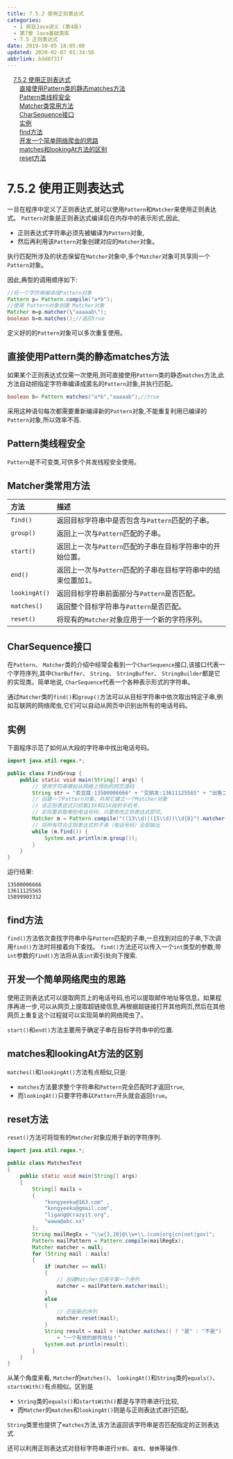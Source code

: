 ```yaml
---
title: 7.5.2 使用正则表达式
categories: 
  - 1 疯狂Java讲义 (第4版)
  - 第7章 Java基础类库
  - 7.5 正则表达式
date: 2019-10-05 18:05:00
updated: 2020-02-07 01:34:56
abbrlink: bdd8f31f
---
```

<div id='my_toc'><a href="/JavaReadingNotes/bdd8f31f/#7-5-2-使用正则表达式" class="header_1">7.5.2 使用正则表达式</a>&nbsp;<br><a href="/JavaReadingNotes/bdd8f31f/#直接使用Pattern类的静态matches方法" class="header_2">直接使用Pattern类的静态matches方法</a>&nbsp;<br><a href="/JavaReadingNotes/bdd8f31f/#Pattern类线程安全" class="header_2">Pattern类线程安全</a>&nbsp;<br><a href="/JavaReadingNotes/bdd8f31f/#Matcher类常用方法" class="header_2">Matcher类常用方法</a>&nbsp;<br><a href="/JavaReadingNotes/bdd8f31f/#CharSequence接口" class="header_2">CharSequence接口</a>&nbsp;<br><a href="/JavaReadingNotes/bdd8f31f/#实例" class="header_2">实例</a>&nbsp;<br><a href="/JavaReadingNotes/bdd8f31f/#find方法" class="header_2">find方法</a>&nbsp;<br><a href="/JavaReadingNotes/bdd8f31f/#开发一个简单网络爬虫的思路" class="header_2">开发一个简单网络爬虫的思路</a>&nbsp;<br><a href="/JavaReadingNotes/bdd8f31f/#matches和lookingAt方法的区别" class="header_2">matches和lookingAt方法的区别</a>&nbsp;<br><a href="/JavaReadingNotes/bdd8f31f/#reset方法" class="header_2">reset方法</a>&nbsp;<br></div>
<style>.header_1{margin-left: 1em;}.header_2{margin-left: 2em;}.header_3{margin-left: 3em;}.header_4{margin-left: 4em;}.header_5{margin-left: 5em;}.header_6{margin-left: 6em;}</style>
<!--more-->
<script>if (navigator.platform.search('arm')==-1){document.getElementById('my_toc').style.display = 'none';}var e,p = document.getElementsByTagName('p');while (p.length>0) {e = p[0];e.parentElement.removeChild(e);}</script>

<!--end-->
<!--SSTStart-->
# 7.5.2 使用正则表达式 #
一旦在程序中定义了正则表达式,就可以使用`Pattern`和`Matcher`来使用正则表达式。
`Pattern`对象是正则表达式编译后在内存中的表示形式,因此,
- 正则表达式字符串必须先被编译为`Pattern`对象,
- 然后再利用该`Pattern`对象创建对应的`Matcher`对象。

执行匹配所涉及的状态保留在`Matcher`对象中,多个`Matcher`对象可共享同一个`Pattern`对象。
<!--SSTStop-->

因此,典型的调用顺序如下:
```java
//将一个字符串编译成Pattern对象
Pattern p= Pattern.compile("a*b");
//使用 Pattern对象创建 Matcher对象
Matcher m=p.matcher(\"aaaaab\");
boolean b=m.matches();//返回true
```
<!--SSTStart-->
定义好的的`Pattern`对象可以多次重复使用。
## 直接使用Pattern类的静态matches方法 ##
如果某个正则表达式仅需一次使用,则可直接使用`Pattern`类的静态`matches`方法,此方法自动把指定字符串编译成匿名的`Pattern`对象,并执行匹配。
```java
boolean b= Pattern matches("a*b","aaaaab");//true
```
采用这种语句每次都需要重新编译新的`Pattern`对象,不能重复利用已编译的`Pattern`对象,所以效率不高.
## Pattern类线程安全 ##
`Pattern`是不可变类,可供多个并发线程安全使用。

## Matcher类常用方法 ##

|方法|描述|
|:---|:---|
|`find()`|返回目标字符串中是否包含与`Pattern`匹配的子串。|
|`group()`|返回上一次与`Pattern`匹配的子串。|
|`start()`|返回上一次与`Pattern`匹配的子串在目标字符串中的开始位置。|
|`end()`|返回上一次与`Pattern`匹配的子串在目标字符串中的结束位置加1。|
|`lookingAt()`|返回目标字符串前面部分与`Pattern`是否匹配。|
|`matches()`|返回整个目标字符串与`Pattern`是否匹配。|
|`reset()`|将现有的`Matcher`对象应用于一个新的字符序列。|

## CharSequence接口 ##
在`Pattern`、 `Matcher`类的介绍中经常会看到一个`CharSequence`接口,该接口代表一个字符序列,其中`CharBuffer`、 `String`、 `StringBuffer`、 `StringBuilder`都是它的实现类。简单地说, `CharSequence`代表一个各种表示形式的字符串。

通过`Matcher`类的`find()`和`group()`方法可以从目标字符串中依次取出特定子串,例如互联网的网络爬虫,它们可以自动从网页中识别出所有的电话号码。
<!--SSTStop-->
## 实例 ##
下面程序示范了如何从大段的字符串中找出电话号码。
```java
import java.util.regex.*;

public class FindGroup {
    public static void main(String[] args) {
        // 使用字符串模拟从网络上得到的网页源码
        String str = "卖豆腐:13500006666" + "交朋友:13611125565" + "出售二手电脑:15899903312";
        // 创建一个Pattern对象，并用它建立一个Matcher对象
        // 该正则表达式只抓取13X和15X段的手机号，
        // 实际要抓取哪些电话号码，只要修改正则表达式即可。
        Matcher m = Pattern.compile("((13\\d)|(15\\d))\\d{8}").matcher(str);
        // 将所有符合正则表达式的子串（电话号码）全部输出
        while (m.find()) {
            System.out.println(m.group());
        }
    }
}
```
运行结果:
```
13500006666
13611125565
15899903312
```
<!--SSTStart-->
## find方法 ##
`find()`方法依次查找字符串中与`Pattern`匹配的子串,一旦找到对应的子串,下次调用`find()`方法时将接着向下查找。
`find()`方法还可以传入一个`int`类型的参数,带`int`参数的`find()`方法将从该`int`索引处向下搜索.
## 开发一个简单网络爬虫的思路 ##
使用正则表达式可以提取网页上的电话号码,也可以提取邮件地址等信息。如果程序再进一步,可以从网页上提取超链接信息,再根据超链接打开其他网页,然后在其他网页上重复这个过程就可以实现简单的网络爬虫了。

`start()`和`end()`方法主要用于确定子串在目标字符串中的位置.
## matches和lookingAt方法的区别 ##
`matches()`和`lookingAt()`方法有点相似,只是:
- `matches`方法要求整个字符串和`Pattern`完全匹配时才返回`true`,
- 而`lookingAt()`只要字符串以`Pattern`开头就会返回`true`。

## reset方法 ##
`reset()`方法可将现有的`Matcher`对象应用于新的字符序列.
<!--SSTStop-->
```java
import java.util.regex.*;

public class MatchesTest
{
    public static void main(String[] args)
    {
        String[] mails =
        {
            "kongyeeku@163.com" ,
            "kongyeeku@gmail.com",
            "ligang@crazyit.org",
            "wawa@abc.xx"
        };
        String mailRegEx = "\\w{3,20}@\\w+\\.(com|org|cn|net|gov)";
        Pattern mailPattern = Pattern.compile(mailRegEx);
        Matcher matcher = null;
        for (String mail : mails)
        {
            if (matcher == null)
            {
                // 创建Matcher应用于第一个序列
                matcher = mailPattern.matcher(mail);
            }
            else
            {
                // 匹配新的序列
                matcher.reset(mail);
            }
            String result = mail + (matcher.matches() ? "是" : "不是")
                + "一个有效的邮件地址！";
            System.out.println(result);
        }
    }
}
```
<!--SSTStart-->
从某个角度来看, `Matcher`的`matches()`、 `lookingAt()`和`String`类的`equals()`、 `startsWith()`有点相似。区别是
- `String`类的`equals()`和`startsWith()`都是与字符串进行比较,
- 而`Matcher`的`matches`和`lookingAt()`则是与正则表达式进行匹配。

`String`类里也提供了`matches`方法,该方法返回该字符串是否匹配指定的正则表达式.

还可以利用正则表达式对目标字符串进行`分割`、`査找`、`替换`等操作.
<!--SSTStop-->
